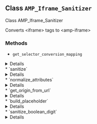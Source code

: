 ## Class `AMP_Iframe_Sanitizer`

Class AMP_Iframe_Sanitizer

Converts &lt;iframe&gt; tags to &lt;amp-iframe&gt;

### Methods
* `get_selector_conversion_mapping`

<details>

```php
public get_selector_conversion_mapping()
```

Get mapping of HTML selectors to the AMP component selectors which they may be converted into.


</details>
* `sanitize`

<details>

```php
public sanitize()
```

Sanitize the &lt;iframe&gt; elements from the HTML contained in this instance&#039;s Dom\Document.


</details>
* `normalize_attributes`

<details>

```php
private normalize_attributes( $attributes )
```

Normalize HTML attributes for &lt;amp-iframe&gt; elements.


</details>
* `get_origin_from_url`

<details>

```php
private get_origin_from_url( $url )
```

Obtain the origin part of a given URL (scheme, host, port).


</details>
* `build_placeholder`

<details>

```php
private build_placeholder()
```

Builds a DOMElement to use as a placeholder for an &lt;iframe&gt;.

Important: The element returned must not be block-level (e.g. div) as the PHP DOM parser will move it out from inside any containing paragraph. So this is why a span is used.


</details>
* `sanitize_boolean_digit`

<details>

```php
private sanitize_boolean_digit( $value )
```

Sanitizes a boolean character (or string) into a &#039;0&#039; or &#039;1&#039; character.


</details>
